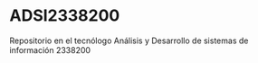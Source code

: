 # ADSI2338200
Repositorio en el tecnólogo Análisis y Desarrollo de sistemas de información 2338200 
